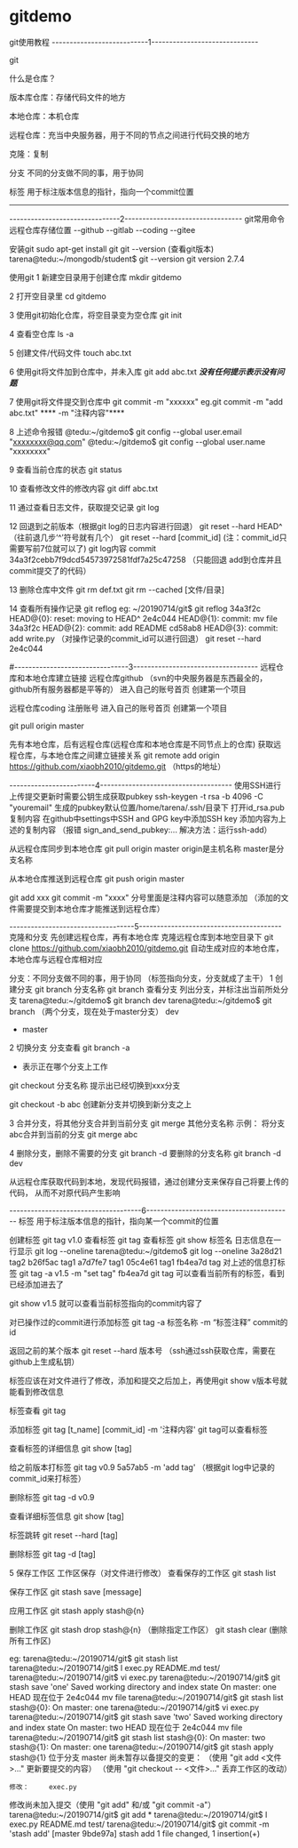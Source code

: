 # gitdemo
git使用教程
---------------------------1------------------------------ 

git

什么是仓库？

版本库仓库：存储代码文件的地方

本地仓库：本机仓库

远程仓库：充当中央服务器，用于不同的节点之间进行代码交换的地方

克隆：复制

分支 不同的分支做不同的事，用于协同

标签 用于标注版本信息的指针，指向一个commit位置

--------------------------------------------------------------------

-------------------------------2--------------------------------- 
git常用命令
远程仓库存储位置
--github
--gitlab
--coding
--gitee

安装git
sudo apt-get install git
git --version (查看git版本)
tarena@tedu:~/mongodb/student$ git --version
git version 2.7.4

使用git
1 新建空目录用于创建仓库
mkdir gitdemo

2 打开空目录里
cd gitdemo

3 使用git初始化仓库，将空目录变为空仓库
git init

4 查看空仓库
ls -a

5 创建文件/代码文件
touch abc.txt

6 使用git将文件加到仓库中，并未入库
git add abc.txt
*****没有任何提示表示没有问题*****

7 使用git将文件提交到仓库中
git commit -m "xxxxxx"
eg.git commit -m "add abc.txt"
**** -m "注释内容"****

8 上述命令报错
@tedu:~/gitdemo$ git config --global user.email "xxxxxxxx@qq.com"
@tedu:~/gitdemo$ git config --global user.name "xxxxxxxx"

9 查看当前仓库的状态
git status

10 查看修改文件的修改内容
git diff abc.txt 

11 通过查看日志文件，获取提交记录
git log

12 回退到之前版本（根据git log的日志内容进行回退）
git reset --hard HEAD^    （往前退几步‘^’符号就有几个）
git reset --hard [commit_id]
(注：commit_id只需要写前7位就可以了)
git log内容
commit 34a3f2cebb7f9dcd54573972581fdf7a25c47258
（只能回退 add到仓库并且commit提交了的代码）

13 删除仓库中文件
git rm def.txt
git rm --cached [文件/目录]

14 查看所有操作记录
git reflog 
eg:
~/20190714/git$ git reflog
34a3f2c HEAD@{0}: reset: moving to HEAD^
2e4c044 HEAD@{1}: commit: mv file
34a3f2c HEAD@{2}: commit: add README
cd58ab8 HEAD@{3}: commit: add write.py
（对操作记录的commit_id可以进行回退）
git reset --hard 2e4c044

#--------------------------------3----------------------------------- 
远程仓库和本地仓库建立链接
远程仓库github （svn的中央服务器是东西最全的，github所有服务器都是平等的）
进入自己的账号首页
创建第一个项目

远程仓库coding
注册账号
进入自己的账号首页
创建第一个项目

git pull origin master

先有本地仓库，后有远程仓库(远程仓库和本地仓库是不同节点上的仓库)
获取远程仓库，与本地仓库之间建立链接关系
git remote add origin https://github.com/xiaobh2010/gitdemo.git     （https的地址）

------------------------4------------------------------------- 
使用SSH进行上传提交更新时需要公钥生成获取pubkey
ssh-keygen -t rsa -b 4096 -C "youremail"
生成的pubkey默认位置/home/tarena/.ssh/目录下
打开id_rsa.pub 复制内容
在github中settings中SSH and GPG key中添加SSH key
添加内容为上述的复制内容
（报错 sign_and_send_pubkey:...
  解决方法：运行ssh-add）

从远程仓库同步到本地仓库
git pull origin master    origin是主机名称    master是分支名称

从本地仓库推送到远程仓库
git push origin master

git add xxx
git commit -m "xxxx"    分号里面是注释内容可以随意添加
（添加的文件需要提交到本地仓库才能推送到远程仓库）

-----------------------------------5----------------------------------------
克隆和分支
先创建远程仓库，再有本地仓库
克隆远程仓库到本地空目录下
git clone https://github.com/xiaobh2010/gitdemo.git
自动生成对应的本地仓库，本地仓库与远程仓库相对应

分支：不同分支做不同的事，用于协同
（标签指向分支，分支就成了主干）
1 创建分支
git branch 分支名称
git branch 查看分支
    列出分支，并标注出当前所处分支
tarena@tedu:~/gitdemo$ git branch dev
tarena@tedu:~/gitdemo$ git branch      （两个分支，现在处于master分支）
  dev
* master        

2 切换分支
分支查看
git branch -a
* 表示正在哪个分支上工作

git checkout 分支名称
提示出已经切换到xxx分支

git checkout -b abc
创建新分支并切换到新分支之上

3 合并分支，将其他分支合并到当前分支
    git merge 其他分支名称
示例：
将分支abc合并到当前的分支
git merge abc

4 删除分支，删除不需要的分支
git branch -d 要删除的分支名称
git branch -d dev

从远程仓库获取代码到本地，发现代码报错，通过创建分支来保存自己将要上传的代码，
从而不对原代码产生影响

-------------------------------------6-----------------------------------------
标签
用于标注版本信息的指针，指向某一个commit的位置

创建标签
git tag v1.0
查看标签
git tag 
查看标签
git show 标签名
日志信息在一行显示
git log --oneline
tarena@tedu:~/gitdemo$ git log --oneline
3a28d21 tag2
b26f5ac tag1
a7d7fe7 tag1
05c4e61 tag1
fb4ea7d tag
对上述的信息打标签
git tag -a v1.5 -m "set tag" fb4ea7d
git tag
可以查看当前所有的标签，看到已经添加进去了

git show v1.5 
就可以查看当前标签指向的commit内容了

对已操作过的commit进行添加标签
git tag -a 标签名称 -m “标签注释” commit的id

返回之前的某个版本
git reset --hard 版本号
（ssh通过ssh获取仓库，需要在github上生成私钥）

标签应该在对文件进行了修改，添加和提交之后加上，再使用git show v版本号就能看到修改信息

标签查看
git tag

添加标签
git tag [t_name] [commit_id] -m '注释内容'
git tag可以查看标签

查看标签的详细信息
git show [tag] 

给之前版本打标签
git tag v0.9 5a57ab5 -m 'add tag' （根据git log中记录的commit_id来打标签）

删除标签
git tag -d v0.9

查看详细标签信息
git show [tag]

标签跳转
git reset --hard [tag]

删除标签
git tag -d [tag]

5 保存工作区
工作区保存（对文件进行修改）
查看保存的工作区
git stash list

保存工作区
git stash save [message]

应用工作区
git stash apply stash@{n}  

删除工作区
git stash drop stash@{n}  （删除指定工作区）
git stash clear (删除所有工作区)

eg:
tarena@tedu:~/20190714/git$ git stash list
tarena@tedu:~/20190714/git$ l
exec.py  README.md  test/
tarena@tedu:~/20190714/git$ vi exec.py 
tarena@tedu:~/20190714/git$ git stash save 'one'
Saved working directory and index state On master: one
HEAD 现在位于 2e4c044 mv file
tarena@tedu:~/20190714/git$ git stash list
stash@{0}: On master: one
tarena@tedu:~/20190714/git$ vi exec.py 
tarena@tedu:~/20190714/git$ git stash save 'two'
Saved working directory and index state On master: two
HEAD 现在位于 2e4c044 mv file
tarena@tedu:~/20190714/git$ git stash list
stash@{0}: On master: two
stash@{1}: On master: one
tarena@tedu:~/20190714/git$ git stash apply stash@{1}
位于分支 master
尚未暂存以备提交的变更：
  （使用 "git add <文件>..." 更新要提交的内容）
  （使用 "git checkout -- <文件>..." 丢弃工作区的改动）

	修改：     exec.py

修改尚未加入提交（使用 "git add" 和/或 "git commit -a"）
tarena@tedu:~/20190714/git$ git add *
tarena@tedu:~/20190714/git$ l
exec.py  README.md  test/
tarena@tedu:~/20190714/git$ git commit -m 'stash add'
[master 9bde97a] stash add
 1 file changed, 1 insertion(+)












